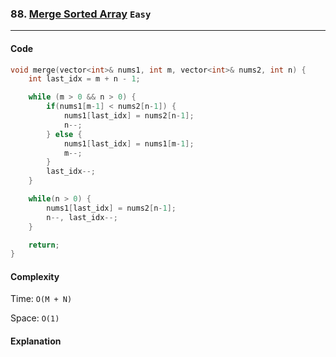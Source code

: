 ### 88. [Merge Sorted Array](https://leetcode.com/problems/merge-sorted-array/) `Easy`

---

#### Code

```cpp
void merge(vector<int>& nums1, int m, vector<int>& nums2, int n) {
    int last_idx = m + n - 1;

    while (m > 0 && n > 0) {
        if(nums1[m-1] < nums2[n-1]) {
            nums1[last_idx] = nums2[n-1];
            n--;
        } else {
            nums1[last_idx] = nums1[m-1];
            m--;
        }
        last_idx--;
    }

    while(n > 0) {
        nums1[last_idx] = nums2[n-1];
        n--, last_idx--;
    }

    return;
}
```

#### Complexity

Time: `O(M + N)`

Space: `O(1)`

#### Explanation
